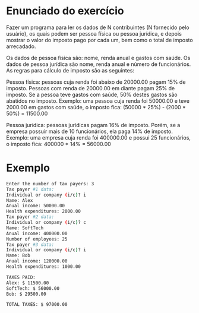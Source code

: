 # Enunciado do exercício

Fazer um programa para ler os dados de N contribuintes (N fornecido pelo usuário), os quais podem ser pessoa física ou pessoa jurídica, e depois mostrar o valor do imposto pago por cada um, bem como o total de imposto arrecadado.

Os dados de pessoa física são: nome, renda anual e gastos com saúde. Os dados de pessoa jurídica são nome, renda anual e número de funcionários. As regras para cálculo de imposto são as seguintes:

Pessoa física: pessoas cuja renda foi abaixo de 20000.00 pagam 15% de imposto. Pessoas com renda de 20000.00 em diante pagam 25% de imposto. Se a pessoa teve gastos com saúde, 50% destes gastos são abatidos no imposto. Exemplo: uma pessoa cuja renda foi 50000.00 e teve 2000.00 em gastos com saúde, o imposto fica: (50000 * 25%) - (2000 * 50%) = 11500.00

Pessoa jurídica: pessoas jurídicas pagam 16% de imposto. Porém, se a empresa possuir mais de 10 funcionários, ela paga 14% de imposto. Exemplo: uma empresa cuja renda foi 400000.00 e possui 25 funcionários, o imposto fica: 400000 * 14% = 56000.00

# Exemplo

   ```bash
Enter the number of tax payers: 3
Tax payer #1 data:
Individual or company (i/c)? i
Name: Alex
Anual income: 50000.00
Health expenditures: 2000.00
Tax payer #2 data:
Individual or company (i/c)? c
Name: SoftTech
Anual income: 400000.00
Number of employees: 25
Tax payer #3 data:
Individual or company (i/c)? i
Name: Bob
Anual income: 120000.00
Health expenditures: 1000.00

TAXES PAID:
Alex: $ 11500.00
SoftTech: $ 56000.00
Bob: $ 29500.00

TOTAL TAXES: $ 97000.00
